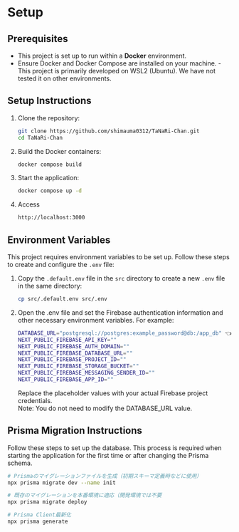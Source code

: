 # Setup

## Prerequisites

- This project is set up to run within a **Docker** environment.
- Ensure Docker and Docker Compose are installed on your machine.
  -This project is primarily developed on WSL2 (Ubuntu). We have not tested it on other environments.

## Setup Instructions

1. Clone the repository:

   ```bash
   git clone https://github.com/shimauma0312/TaNaRi-Chan.git
   cd TaNaRi-Chan

   ```

2. Build the Docker containers:

   ```bash
   docker compose build
   ```

3. Start the application:

   ```bash
   docker compose up -d
   ```

4. Access

   ```bash
   http://localhost:3000
   ```

## Environment Variables

This project requires environment variables to be set up. Follow these steps to create and configure the `.env` file:

1. Copy the `.default.env` file in the `src` directory to create a new `.env` file in the same directory:

   ```bash
   cp src/.default.env src/.env

   ```

2. Open the .env file and set the Firebase authentication information and other necessary environment variables. For example:

   ```bash
   DATABASE_URL="postgresql://postgres:example_password@db:/app_db" 👈 no touch
   NEXT_PUBLIC_FIREBASE_API_KEY=""
   NEXT_PUBLIC_FIREBASE_AUTH_DOMAIN=""
   NEXT_PUBLIC_FIREBASE_DATABASE_URL=""
   NEXT_PUBLIC_FIREBASE_PROJECT_ID=""
   NEXT_PUBLIC_FIREBASE_STORAGE_BUCKET=""
   NEXT_PUBLIC_FIREBASE_MESSAGING_SENDER_ID=""
   NEXT_PUBLIC_FIREBASE_APP_ID=""
   ```

   Replace the placeholder values with your actual Firebase project credentials.  
    Note: You do not need to modify the DATABASE_URL value.


## Prisma Migration Instructions

Follow these steps to set up the database. This process is required when starting the application for the first time or after changing the Prisma schema.

```bash
# Prismaのマイグレーションファイルを生成（初期スキーマ定義時などに使用）
npx prisma migrate dev --name init

# 既存のマイグレーションを本番環境に適応（開発環境では不要
npx prisma migrate deploy

# Prisma Client最新化
npx prisma generate
```
